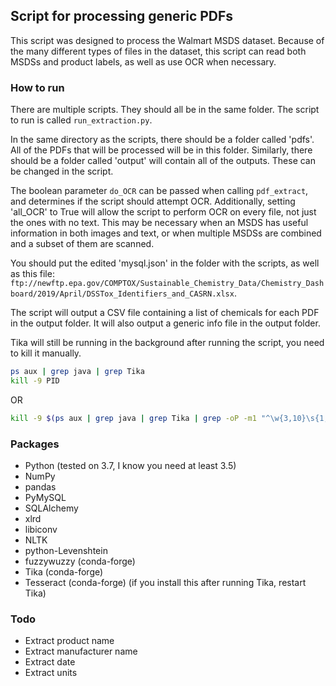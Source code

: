 ## Script for processing generic PDFs

This script was designed to process the Walmart MSDS dataset. Because of the many different types of files in the dataset, this script can read both MSDSs and product labels, as well as use OCR when necessary.

### How to run
There are multiple scripts. They should all be in the same folder. The script to run is called `run_extraction.py`.

In the same directory as the scripts, there should be a folder called 'pdfs'. All of the PDFs that will be processed will be in this folder. Similarly, there should be a folder called 'output' will contain all of the outputs. These can be changed in the script.

The boolean parameter `do_OCR` can be passed when calling `pdf_extract`, and determines if the script should attempt OCR. Additionally, setting 'all_OCR' to True will allow the script to perform OCR on every file, not just the ones with no text. This may be necessary when an MSDS has useful information in both images and text, or when multiple MSDSs are combined and a subset of them are scanned.

You should put the edited 'mysql.json' in the folder with the scripts, as well as this file: `ftp://newftp.epa.gov/COMPTOX/Sustainable_Chemistry_Data/Chemistry_Dashboard/2019/April/DSSTox_Identifiers_and_CASRN.xlsx`.

The script will output a CSV file containing a list of chemicals for each PDF in the output folder. It will also output a generic info file in the output folder.

Tika will still be running in the background after running the script, you need to kill it manually.
```bash
ps aux | grep java | grep Tika
kill -9 PID
```
OR
```bash
kill -9 $(ps aux | grep java | grep Tika | grep -oP -m1 "^\w{3,10}\s{1,}\K\w{4,5}")
```

### Packages
* Python (tested on 3.7, I know you need at least 3.5)
* NumPy
* pandas
* PyMySQL
* SQLAlchemy
* xlrd
* libiconv
* NLTK
* python-Levenshtein
* fuzzywuzzy (conda-forge)
* Tika (conda-forge)
* Tesseract (conda-forge) (if you install this after running Tika, restart Tika)

### Todo
* Extract product name
* Extract manufacturer name
* Extract date
* Extract units
